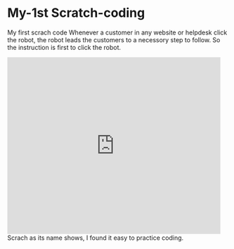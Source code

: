 # My-1st Scratch-coding
My first scrach code
Whenever a customer in any website or helpdesk click the robot, the robot leads the customers to a necessory step to follow.
So the instruction is first to click the robot.
<iframe src="https://scratch.mit.edu/projects/717577089/embed" allowtransparency="true" width="485" height="402" frameborder="0" scrolling="no" allowfullscreen></iframe>
Scrach as its name shows, I found it easy to practice coding.
